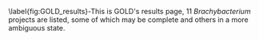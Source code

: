 \label{fig:GOLD\_results}-This is GOLD's results page, 11 _Brachybacterium_ projects are listed, some of which may be complete and others in a more ambiguous state.